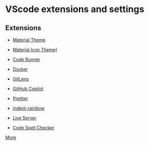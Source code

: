 # VScode extensions and settings

## Extensions
- <a href="https://marketplace.visualstudio.com/items?itemName=Equinusocio.vsc-material-theme" target="_blank">Material Theme</a>

- <a href="https://marketplace.visualstudio.com/items?itemName=PKief.material-icon-theme" target="_blank">Material Icon Theme]</a>

- <a href="https://marketplace.visualstudio.com/items?itemName=formulahendry.code-runner" target="_blank">Code Runner</a>

- <a href="https://marketplace.visualstudio.com/items?itemName=ms-azuretools.vscode-docker" target="_blank">Docker</a>

- <a href="https://marketplace.visualstudio.com/items?itemName=eamodio.gitlens" target="_blank">GitLens</a>

- <a href="https://marketplace.visualstudio.com/search?term=github%20copilot&target=VSCode&category=All%20categories&sortBy=Relevance" target="_blank">GitHub Copilot</a>

- <a href="https://marketplace.visualstudio.com/items?itemName=esbenp.prettier-vscode" target="_blank">Prettier</a>

- <a href="https://marketplace.visualstudio.com/items?itemName=oderwat.indent-rainbow" target="_blank">indent-rainbow</a>

- <a href="https://marketplace.visualstudio.com/items?itemName=ritwickdey.LiveServer" target="_blank">Live Server</a>

- <a href="https://marketplace.visualstudio.com/items?itemName=streetsidesoftware.code-spell-checker" target="_blank">Code Spell Checker</a>


[More](https://marketplace.visualstudio.com/search?target=VSCode&category=All%20categories&sortBy=Installs)
